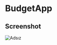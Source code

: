 # BudgetApp

## Screenshot

![Adsız](https://user-images.githubusercontent.com/25417307/86807177-4be80600-c082-11ea-8b35-9f3ea42816c6.png)
